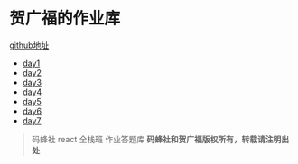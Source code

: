 # 贺广福的作业库

[github地址](https://github.com/hgfjxn/mfs-react-homework)

- [day1](./day1)
- [day2](./day2)
- [day3](./day3)
- [day4](./day4)
- [day5](./day5)
- [day6](./day6)
- [day7](./day7)

> 码蜂社 react 全栈班 作业答题库
**码蜂社和贺广福版权所有，转载请注明出处**


